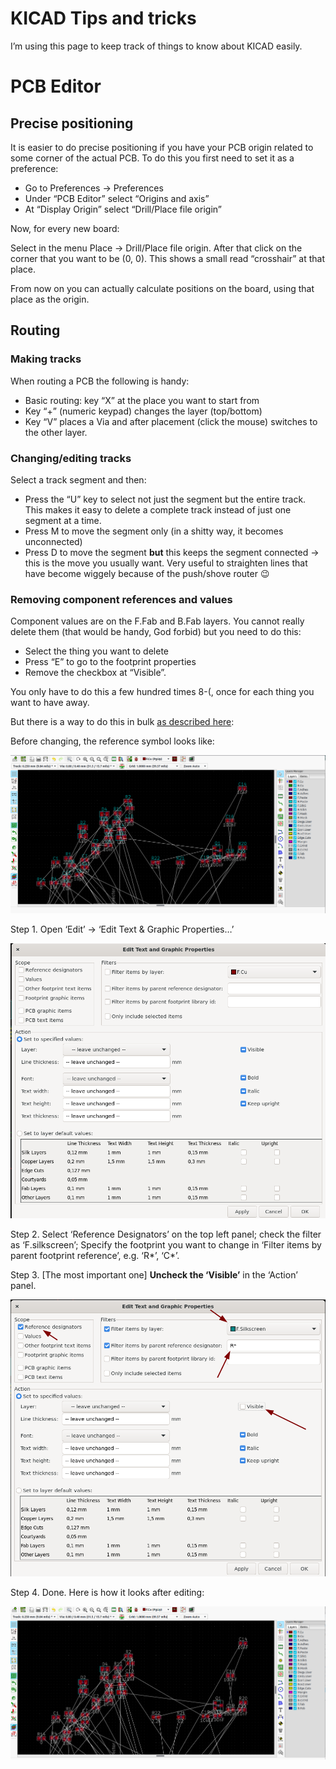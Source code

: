 # KICAD Tips and tricks

I’m using this page to keep track of things to know about KICAD easily.

# PCB Editor

## Precise positioning

It is easier to do precise positioning if you have your PCB origin related to some corner of the actual PCB. To do this you first need to set it as a preference:

- Go to Preferences → Preferences
- Under “PCB Editor” select “Origins and axis”
- At “Display Origin” select “Drill/Place file origin”

Now, for every new board:

Select in the menu Place → Drill/Place file origin. After that click on the corner that you want to be (0, 0). This shows a small read “crosshair” at that place.

From now on you can actually calculate positions on the board, using that place as the origin.

## Routing

### Making tracks

When routing a PCB the following is handy:

- Basic routing: key “X” at the place you want to start from
- Key “+” (numeric keypad) changes the layer (top/bottom)
- Key “V” places a Via and after placement (click the mouse) switches to the other layer.

### Changing/editing tracks

Select a track segment and then:

- Press the “U” key to select not just the segment but the entire track. This makes it easy to delete a complete track instead of just one segment at a time.
- Press M to move the segment only (in a shitty way, it becomes unconnected)
- Press D to move the segment **but** this keeps the segment connected → this is the move you usually want. Very useful to straighten lines that have become wiggely because of the push/shove router :wink:

### Removing component references and values

Component values are on the F.Fab and B.Fab layers. You cannot really delete them (that would be handy, God forbid) but you need to do this:

- Select the thing you want to delete
- Press “E” to go to the footprint properties
- Remove the checkbox at “Visible”.

You only have to do this a few hundred times 8-(, once for each thing you want to have away.

But there is a way to do this in bulk [as described here](https://en.dlyang.me/globally-change-footprint-reference-visibility-in-kicad/):

Before changing, the reference symbol looks like:

![](./attachments/image-20230520-154724.png)

Step 1. Open ‘Edit’ -> ‘Edit Text & Graphic Properties…’

![](./attachments/image-20230520-154759.png)

Step 2. Select ‘Reference Designators’ on the top left panel; check the filter as ‘F.silkscreen’; Specify the footprint you want to change in ‘Filter items by parent footprint reference’, e.g. ‘R\*’, ‘C\*’.

Step 3. \[The most important one\] **Uncheck the ‘Visible’** in the ‘Action’ panel.

![](./attachments/image-20230520-154930.png)

Step 4. Done. Here is how it looks after editing:

![](./attachments/image-20230520-155002.png)